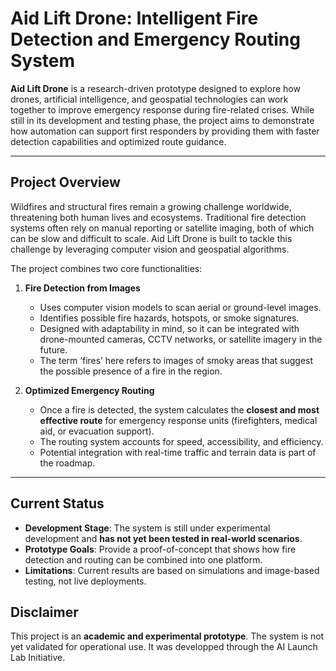 # Aid Lift Drone: Intelligent Fire Detection and Emergency Routing System

**Aid Lift Drone** is a research-driven prototype designed to explore how drones, artificial intelligence, and geospatial technologies can work together to improve emergency response during fire-related crises. While still in its development and testing phase, the project aims to demonstrate how automation can support first responders by providing them with faster detection capabilities and optimized route guidance.

---

## Project Overview

Wildfires and structural fires remain a growing challenge worldwide, threatening both human lives and ecosystems. Traditional fire detection systems often rely on manual reporting or satellite imaging, both of which can be slow and difficult to scale. Aid Lift Drone is built to tackle this challenge by leveraging computer vision and geospatial algorithms.

The project combines two core functionalities:

1. **Fire Detection from Images**  
   - Uses computer vision models to scan aerial or ground-level images.  
   - Identifies possible fire hazards, hotspots, or smoke signatures.  
   - Designed with adaptability in mind, so it can be integrated with drone-mounted cameras, CCTV networks, or satellite imagery in the future.
   - The term ‘fires’ here refers to images of smoky areas that suggest the possible presence of a fire in the region.

2. **Optimized Emergency Routing**  
   - Once a fire is detected, the system calculates the **closest and most effective route** for emergency response units (firefighters, medical aid, or evacuation support).  
   - The routing system accounts for speed, accessibility, and efficiency.
   - Potential integration with real-time traffic and terrain data is part of the roadmap.  

---

## Current Status

- **Development Stage**: The system is still under experimental development and **has not yet been tested in real-world scenarios**.  
- **Prototype Goals**: Provide a proof-of-concept that shows how fire detection and routing can be combined into one platform.  
- **Limitations**: Current results are based on simulations and image-based testing, not live deployments.  


## Disclaimer

This project is an **academic and experimental prototype**. The system is not yet validated for operational use. It was developped through the AI Launch Lab Initiative.
